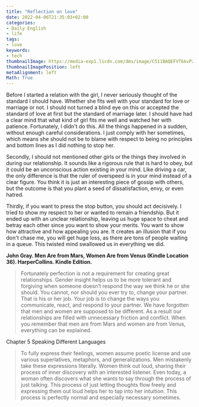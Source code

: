 ```yaml
---
title: "Reflection on love"
date: 2022-04-06T21:35:03+02:00
categories:
- Daily English
- life
tags:
- love
keywords:
- tech
thumbnailImage: https://media-exp1.licdn.com/dms/image/C511BAQEFVT6kvPzC7A/company-background_10000/0/1557672152967?e=2147483647&v=beta&t=WXz4lafl7RmxIAqxazsTnHCLySf9lO8JunDVLKCTNxI
thumbnailImagePosition: left
metaAlignment: left
Math: True
---
```

<!--more-->
Before I started a relation with the girl, I never seriously thought of the standard I should have. Whether she fits well with your standard for love or marriage or not. I should not turned a blind eye on this or accepted the standard of love at first but the standard of marriage later. I should have had a clear mind that what kind of girl fits me well and watched her with patience. Fortunately, I didn't do this. All the things happened in a sudden, without enough careful considerations. I just comply with her sometimes, which means she should not be to blame with respect to being no principles and bottom lines as I did nothing to stop her.

Secondly, I should not mentioned other girls or the things they involved in during our relationship. It sounds like a rigorous rule that is hard to obey, but it could be an unconscious action existing in your mind. Like driving a car, the only difference is that the ruler of overspeed is in your mind instead of a clear figure. You think it is just an interesting piece of gossip with others, but the outcome is that you plant a seed of dissatisfaction, envy, or even hatred.

Thirdly, if you want to press the stop button, you should act decisively. I tried to show my respect to her or wanted to remain a friendship. But it ended up with an unclear relationship, leaving us huge space to cheat and betray each other since you want to show your merits. You want to show how attractive and how appealing you are. It creates an illusion that if you don't chase me, you will get huge loss, as there are tons of people waiting in a queue. This twisted mind swallowed us in everything we did.

**John Gray. Men Are from Mars, Women Are from Venus (Kindle Location 36). HarperCollins. Kindle Edition.**
> Fortunately perfection is not a requirement for creating great relationships.
> Gender insight helps us to be more tolerant and forgiving when someone doesn’t respond the way we think he or she should.
> You cannot, nor should you ever try to, change your partner. That is his or her job. Your job is to change the ways you communicate, react, and respond to your partner.
> We have forgotten that men and women are supposed to be different. As a result our relationships are filled with unnecessary friction and conflict.
When you remember that men are from Mars and women are from Venus, everything can be explained.

Chapter 5 Speaking Different Languages
> To fully express their feelings, women assume poetic license and use various superlatives, metaphors, and generalizations. Men mistakenly take these expressions literally.
> Women think out loud, sharing their process of inner discovery with an interested listener. Even today, a woman often discovers what she wants to say through the process of just talking. This process of just letting thoughts flow freely and expressing them out loud helps her to tap into her intuition. This process is perfectly normal and especially necessary sometimes.
